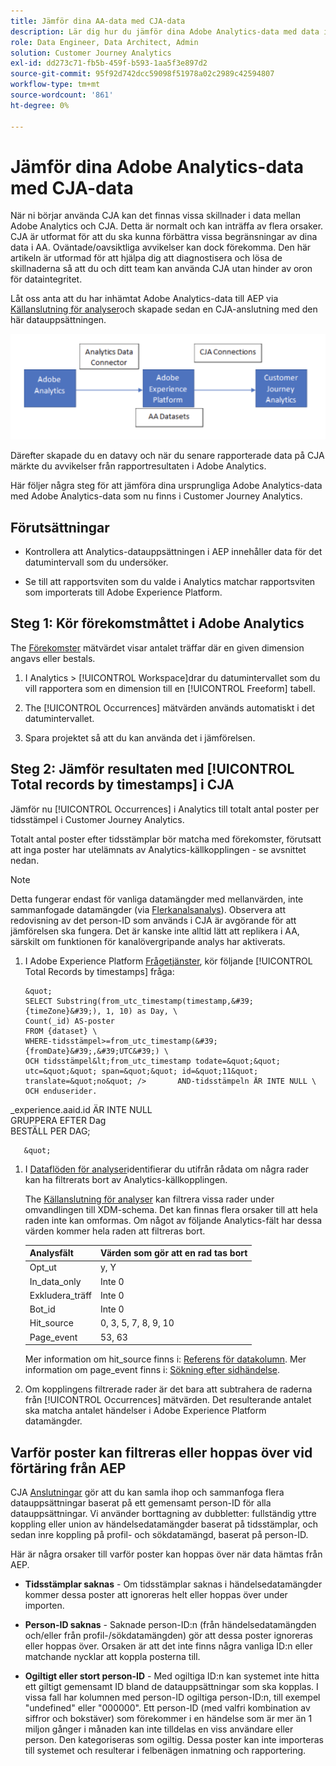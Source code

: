 ```yaml
---
title: Jämför dina AA-data med CJA-data
description: Lär dig hur du jämför dina Adobe Analytics-data med data i Customer Journey Analytics
role: Data Engineer, Data Architect, Admin
solution: Customer Journey Analytics
exl-id: dd273c71-fb5b-459f-b593-1aa5f3e897d2
source-git-commit: 95f92d742dcc59098f51978a02c2989c42594807
workflow-type: tm+mt
source-wordcount: '861'
ht-degree: 0%

---
```


# Jämför dina Adobe Analytics-data med CJA-data

När ni börjar använda CJA kan det finnas vissa skillnader i data mellan Adobe Analytics och CJA. Detta är normalt och kan inträffa av flera orsaker. CJA är utformat för att du ska kunna förbättra vissa begränsningar av dina data i AA. Oväntade/oavsiktliga avvikelser kan dock förekomma. Den här artikeln är utformad för att hjälpa dig att diagnostisera och lösa de skillnaderna så att du och ditt team kan använda CJA utan hinder av oron för dataintegritet.

Låt oss anta att du har inhämtat Adobe Analytics-data till AEP via [Källanslutning för analyser](https://experienceleague.adobe.com/docs/experience-platform/sources/ui-tutorials/create/adobe-applications/analytics.html)och skapade sedan en CJA-anslutning med den här datauppsättningen.

![dataflöde](assets/compare.png)

Därefter skapade du en datavy och när du senare rapporterade data på CJA märkte du avvikelser från rapportresultaten i Adobe Analytics.

Här följer några steg för att jämföra dina ursprungliga Adobe Analytics-data med Adobe Analytics-data som nu finns i Customer Journey Analytics.

## Förutsättningar

* Kontrollera att Analytics-datauppsättningen i AEP innehåller data för det datumintervall som du undersöker.

* Se till att rapportsviten som du valde i Analytics matchar rapportsviten som importerats till Adobe Experience Platform.

## Steg 1: Kör förekomstmåttet i Adobe Analytics

The [Förekomster](https://experienceleague.adobe.com/docs/analytics/components/metrics/occurrences.html) mätvärdet visar antalet träffar där en given dimension angavs eller bestals.

1. I Analytics > [!UICONTROL Workspace]drar du datumintervallet som du vill rapportera som en dimension till en [!UICONTROL Freeform] tabell.

1. The [!UICONTROL Occurrences] mätvärden används automatiskt i det datumintervallet.

1. Spara projektet så att du kan använda det i jämförelsen.

## Steg 2: Jämför resultaten med [!UICONTROL Total records by timestamps] i CJA

Jämför nu [!UICONTROL Occurrences] i Analytics till totalt antal poster per tidsstämpel i Customer Journey Analytics.

Totalt antal poster efter tidsstämplar bör matcha med förekomster, förutsatt att inga poster har utelämnats av Analytics-källkopplingen - se avsnittet nedan.

>[!NOTE]
>
>Detta fungerar endast för vanliga datamängder med mellanvärden, inte sammanfogade datamängder (via [Flerkanalsanalys](/help/cca/overview.md)). Observera att redovisning av det person-ID som används i CJA är avgörande för att jämförelsen ska fungera. Det är kanske inte alltid lätt att replikera i AA, särskilt om funktionen för kanalövergripande analys har aktiverats.

1. I Adobe Experience Platform [Frågetjänster](https://experienceleague.adobe.com/docs/experience-platform/query/best-practices/adobe-analytics.html), kör följande [!UICONTROL Total Records by timestamps] fråga:

       &quot;
       SELECT Substring(from_utc_timestamp(timestamp,&#39;{timeZone}&#39;), 1, 10) as Day, \
       Count(_id) AS-poster
       FROM {dataset} \
       WHERE-tidsstämpel>=from_utc_timestamp(&#39;{fromDate}&#39;,&#39;UTC&#39;) \
       OCH tidsstämpel&lt;from_utc_timestamp todate=&quot;&quot; utc=&quot;&quot; span=&quot;&quot; id=&quot;11&quot; translate=&quot;no&quot; />       AND-tidsstämpeln ÄR INTE NULL \
       OCH enduserider.
_experience.aaid.id ÄR INTE NULL \
       GRUPPERA EFTER Dag \
       BESTÄLL PER DAG;
       
       &quot;
   
1. I [Dataflöden för analyser](https://experienceleague.adobe.com/docs/analytics/export/analytics-data-feed/data-feed-contents/datafeeds-reference.html)identifierar du utifrån rådata om några rader kan ha filtrerats bort av Analytics-källkopplingen.

   The [Källanslutning för analyser](https://experienceleague.adobe.com/docs/experience-platform/sources/ui-tutorials/create/adobe-applications/analytics.html) kan filtrera vissa rader under omvandlingen till XDM-schema. Det kan finnas flera orsaker till att hela raden inte kan omformas. Om något av följande Analytics-fält har dessa värden kommer hela raden att filtreras bort.

   | Analysfält | Värden som gör att en rad tas bort |
   | --- | --- |
   | Opt_ut | y, Y |
   | In_data_only | Inte 0 |
   | Exkludera_träff | Inte 0 |
   | Bot_id | Inte 0 |
   | Hit_source | 0, 3, 5, 7, 8, 9, 10 |
   | Page_event | 53, 63 |

   Mer information om hit\_source finns i: [Referens för datakolumn](https://experienceleague.adobe.com/docs/analytics/export/analytics-data-feed/data-feed-contents/datafeeds-reference.html?lang=en). Mer information om page\_event finns i: [Sökning efter sidhändelse](https://experienceleague.adobe.com/docs/analytics/export/analytics-data-feed/data-feed-contents/datafeeds-page-event.html?lang=en).

1. Om kopplingens filtrerade rader är det bara att subtrahera de raderna från [!UICONTROL Occurrences] mätvärden. Det resulterande antalet ska matcha antalet händelser i Adobe Experience Platform datamängder.

## Varför poster kan filtreras eller hoppas över vid förtäring från AEP

CJA [Anslutningar](/help/connections/create-connection.md) gör att du kan samla ihop och sammanfoga flera datauppsättningar baserat på ett gemensamt person-ID för alla datauppsättningar. Vi använder borttagning av dubbletter: fullständig yttre koppling eller union av händelsedatamängder baserat på tidsstämplar, och sedan inre koppling på profil- och sökdatamängd, baserat på person-ID.

Här är några orsaker till varför poster kan hoppas över när data hämtas från AEP.

* **Tidsstämplar saknas** - Om tidsstämplar saknas i händelsedatamängder kommer dessa poster att ignoreras helt eller hoppas över under importen.

* **Person-ID saknas** - Saknade person-ID:n (från händelsedatamängden och/eller från profil-/sökdatamängden) gör att dessa poster ignoreras eller hoppas över. Orsaken är att det inte finns några vanliga ID:n eller matchande nycklar att koppla posterna till.

* **Ogiltigt eller stort person-ID** - Med ogiltiga ID:n kan systemet inte hitta ett giltigt gemensamt ID bland de datauppsättningar som ska kopplas. I vissa fall har kolumnen med person-ID ogiltiga person-ID:n, till exempel &quot;undefined&quot; eller &quot;000000&quot;. Ett person-ID (med valfri kombination av siffror och bokstäver) som förekommer i en händelse som är mer än 1 miljon gånger i månaden kan inte tilldelas en viss användare eller person. Den kategoriseras som ogiltig. Dessa poster kan inte importeras till systemet och resulterar i felbenägen inmatning och rapportering.
